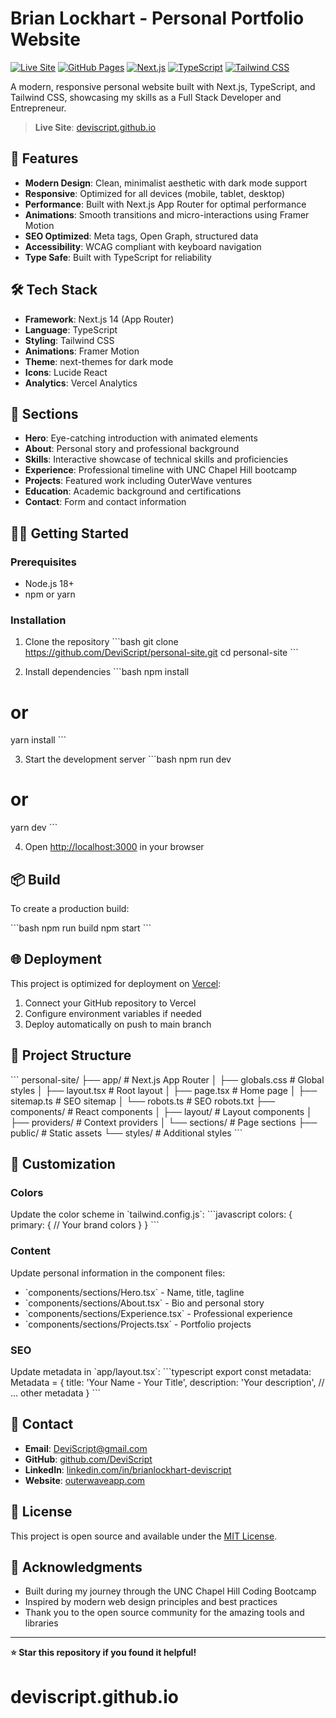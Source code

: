 # Brian Lockhart - Personal Portfolio Website

[![Live Site](https://img.shields.io/badge/Live%20Site-deviscript.github.io-blue)](https://deviscript.github.io)
[![GitHub Pages](https://img.shields.io/badge/Deployed%20on-GitHub%20Pages-green)](https://pages.github.com/)
[![Next.js](https://img.shields.io/badge/Built%20with-Next.js-000000)](https://nextjs.org/)
[![TypeScript](https://img.shields.io/badge/TypeScript-007ACC?logo=typescript&logoColor=white)](https://typescriptlang.org/)
[![Tailwind CSS](https://img.shields.io/badge/Tailwind%20CSS-38B2AC?logo=tailwind-css&logoColor=white)](https://tailwindcss.com/)

A modern, responsive personal website built with Next.js, TypeScript, and Tailwind CSS, showcasing my skills as a Full Stack Developer and Entrepreneur.

> **Live Site**: [deviscript.github.io](https://deviscript.github.io)

## 🚀 Features

- **Modern Design**: Clean, minimalist aesthetic with dark mode support
- **Responsive**: Optimized for all devices (mobile, tablet, desktop)
- **Performance**: Built with Next.js App Router for optimal performance
- **Animations**: Smooth transitions and micro-interactions using Framer Motion
- **SEO Optimized**: Meta tags, Open Graph, structured data
- **Accessibility**: WCAG compliant with keyboard navigation
- **Type Safe**: Built with TypeScript for reliability

## 🛠️ Tech Stack

- **Framework**: Next.js 14 (App Router)
- **Language**: TypeScript
- **Styling**: Tailwind CSS
- **Animations**: Framer Motion
- **Theme**: next-themes for dark mode
- **Icons**: Lucide React
- **Analytics**: Vercel Analytics

## 📱 Sections

- **Hero**: Eye-catching introduction with animated elements
- **About**: Personal story and professional background
- **Skills**: Interactive showcase of technical skills and proficiencies
- **Experience**: Professional timeline with UNC Chapel Hill bootcamp
- **Projects**: Featured work including OuterWave ventures
- **Education**: Academic background and certifications
- **Contact**: Form and contact information

## 🏃‍♂️ Getting Started

### Prerequisites

- Node.js 18+
- npm or yarn

### Installation

1. Clone the repository
   \`\`\`bash
   git clone https://github.com/DeviScript/personal-site.git
   cd personal-site
   \`\`\`

2. Install dependencies
   \`\`\`bash
   npm install

# or

yarn install
\`\`\`

3. Start the development server
   \`\`\`bash
   npm run dev

# or

yarn dev
\`\`\`

4. Open [http://localhost:3000](http://localhost:3000) in your browser

## 📦 Build

To create a production build:

\`\`\`bash
npm run build
npm start
\`\`\`

## 🌐 Deployment

This project is optimized for deployment on [Vercel](https://vercel.com/):

1. Connect your GitHub repository to Vercel
2. Configure environment variables if needed
3. Deploy automatically on push to main branch

## 📁 Project Structure

\`\`\`
personal-site/
├── app/ # Next.js App Router
│ ├── globals.css # Global styles
│ ├── layout.tsx # Root layout
│ ├── page.tsx # Home page
│ ├── sitemap.ts # SEO sitemap
│ └── robots.ts # SEO robots.txt
├── components/ # React components
│ ├── layout/ # Layout components
│ ├── providers/ # Context providers
│ └── sections/ # Page sections
├── public/ # Static assets
└── styles/ # Additional styles
\`\`\`

## 🎨 Customization

### Colors

Update the color scheme in \`tailwind.config.js\`:
\`\`\`javascript
colors: {
primary: {
// Your brand colors
}
}
\`\`\`

### Content

Update personal information in the component files:

- \`components/sections/Hero.tsx\` - Name, title, tagline
- \`components/sections/About.tsx\` - Bio and personal story
- \`components/sections/Experience.tsx\` - Professional experience
- \`components/sections/Projects.tsx\` - Portfolio projects

### SEO

Update metadata in \`app/layout.tsx\`:
\`\`\`typescript
export const metadata: Metadata = {
title: 'Your Name - Your Title',
description: 'Your description',
// ... other metadata
}
\`\`\`

## 🤝 Contact

- **Email**: DeviScript@gmail.com
- **GitHub**: [github.com/DeviScript](https://github.com/DeviScript)
- **LinkedIn**: [linkedin.com/in/brianlockhart-deviscript](https://www.linkedin.com/in/brianlockhart-deviscript/)
- **Website**: [outerwaveapp.com](https://www.outerwaveapp.com/)

## 📄 License

This project is open source and available under the [MIT License](LICENSE).

## 🙏 Acknowledgments

- Built during my journey through the UNC Chapel Hill Coding Bootcamp
- Inspired by modern web design principles and best practices
- Thank you to the open source community for the amazing tools and libraries

---

**⭐ Star this repository if you found it helpful!**
# deviscript.github.io
